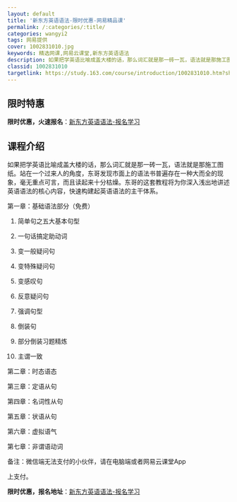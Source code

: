 ```yaml
---
layout: default
title: '新东方英语语法-限时优惠-网易精品课'
permalink: /:categories/:title/
categories: wangyi2
tags: 网易提供
cover: 1002831010.jpg
keywords: 精选网课,网易云课堂,新东方英语语法
description: 如果把学英语比喻成盖大楼的话，那么词汇就是那一砖一瓦，语法就是那施工图纸。站在一个过来人的角度，东哥发现市面上的语法书普
classid: 1002831010
targetlink: https://study.163.com/course/introduction/1002831010.htm?share=1&shareId=1025206652&utm_campaign=share&utm_medium=iphoneShare&utm_source=&utm_u=1025206652
---
```


## 限时特惠

**限时优惠，火速报名**：[新东方英语语法-报名学习](https://study.163.com/course/introduction/1002831010.htm?share=1&shareId=1025206652&utm_campaign=share&utm_medium=iphoneShare&utm_source=&utm_u=1025206652)

## 课程介绍

如果把学英语比喻成盖大楼的话，那么词汇就是那一砖一瓦，语法就是那施工图纸。站在一个过来人的角度，东哥发现市面上的语法书普遍存在一种大而全的现象，毫无重点可言，而且读起来十分枯燥。东哥的这套教程将为你深入浅出地讲述英语语法的核心内容，快速构建起英语语法的主干体系。

第一章：基础语法部分（免费）

1. 简单句之五大基本句型

2. 一句话搞定助动词

3. 变一般疑问句

4. 变特殊疑问句

5. 变感叹句

6. 反意疑问句

7. 强调句型

8. 倒装句

9. 部分倒装习题精炼

10. 主谓一致

第二章：时态语态

第三章：定语从句

第四章：名词性从句

第五章：状语从句

第六章：虚拟语气

第七章：非谓语动词

备注：微信端无法支付的小伙伴，请在电脑端或者网易云课堂App

上支付。

**限时优惠，报名地址**：[新东方英语语法-报名学习](https://study.163.com/course/introduction/1002831010.htm?share=1&shareId=1025206652&utm_campaign=share&utm_medium=iphoneShare&utm_source=&utm_u=1025206652)

